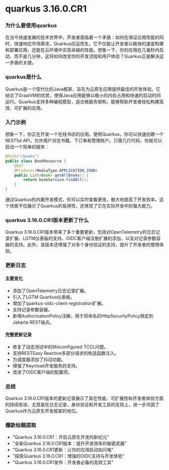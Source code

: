 # quarkus 3.16.0.CR1
### 为什么要使用quarkus

在当今快速发展的技术世界中，开发者面临着一个矛盾：如何在保证应用性能的同时，快速响应市场需求。Quarkus应运而生，它不仅能让开发者以极快的速度构建和部署应用，还能在云环境中实现卓越的性能。想象一下，你的应用在几毫秒内启动，而不是几分钟，这将如何改变你的开发流程和用户体验？Quarkus正是解决这一矛盾的关键。

### quarkus是什么

Quarkus是一个现代化的Java框架，旨在为云原生应用提供最佳的开发体验。它结合了GraalVM的优势，使得Java应用能够以极小的内存占用和快速的启动时间运行。Quarkus支持多种编程模型，适合微服务架构，能够帮助开发者轻松构建高效、可扩展的应用。

### 入门示例

想象一下，你正在开发一个在线书店的应用。使用Quarkus，你可以快速创建一个RESTful API，允许用户浏览书籍、下订单和管理账户。只需几行代码，你就可以启动一个简单的服务：

```java
@Path("/books")
public class BookResource {
    @GET
    @Produces(MediaType.APPLICATION_JSON)
    public List<Book> getAllBooks() {
        return bookService.findAll();
    }
}
```

通过Quarkus的内置开发模式，你可以实时查看更改，极大地提高了开发效率。这个场景不仅展示了Quarkus的易用性，还体现了它在实际开发中的强大能力。

### quarkus 3.16.0.CR1版本更新了什么

Quarkus 3.16.0.CR1版本带来了多个重要更新，包括对OpenTelemetry的日志记录扩展、LGTM仪表板的支持、OIDC客户端注册扩展的添加，以及对记录参数容器的支持。此外，该版本还增强了对多个身份验证的支持，提升了开发者的使用体验。

### 更新日志

#### 主要变化
- 添加了OpenTelemetry日志记录扩展。
- 引入了LGTM Quarkus仪表板。
- 增加了quarkus-oidc-client-registration扩展。
- 支持记录参数容器。
- 新增AuthorizationPolicy注解，用于将命名的HttpSecurityPolicy绑定到Jakarta REST端点。

#### 完整更新记录
- 修复了动态测试中的Misconfigured TCCL问题。
- 支持RESTEasy Reactive多部分请求的构造函数注入。
- 为调度器添加了抖动功能。
- 增强了Keycloak开发服务的支持。
- 改进了OIDC客户端的配置项。

### 总结

Quarkus 3.16.0.CR1版本的更新记录展示了其在性能、可扩展性和开发者体验方面的持续改进，尤其是在日志记录、身份验证和开发工具的支持上，进一步巩固了Quarkus作为云原生开发框架的地位。

### 爆款标题提取

- "Quarkus 3.16.0.CR1：开启云原生开发的新纪元"
- "全新Quarkus 3.16.0.CR1版本：提升开发效率的秘密武器"
- "Quarkus 3.16.0.CR1更新：让你的应用启动如闪电"
- "探索Quarkus 3.16.0.CR1：增强的OIDC支持与开发体验"
- "Quarkus 3.16.0.CR1发布：开发者必备的高效工具"